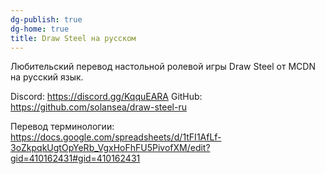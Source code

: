```yaml
---
dg-publish: true
dg-home: true
title: Draw Steel на русском
---
```

Любительский перевод настольной ролевой игры Draw Steel от MCDN на русский язык.

Discord: https://discord.gg/KqquEARA
GitHub: https://github.com/solansea/draw-steel-ru

Перевод терминологии: https://docs.google.com/spreadsheets/d/1tFI1AfLf-3oZkpqkUgtOpYeRb_VgxHoFhFU5PivofXM/edit?gid=410162431#gid=410162431